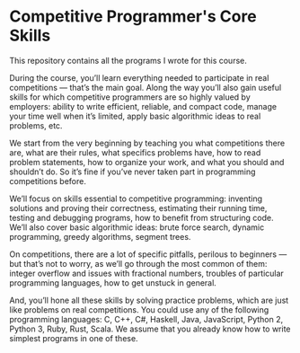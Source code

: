 # Competitive Programmer's Core Skills

This repository contains all the programs I wrote for this course.

During the course, you’ll learn everything needed to participate in real competitions — that’s the main goal. Along the way you’ll also gain useful skills for which competitive programmers are so highly valued by employers: ability to write efficient, reliable, and compact code, manage your time well when it’s limited, apply basic algorithmic ideas to real problems, etc.

We start from the very beginning by teaching you what competitions there are, what are their rules, what specifics problems have, how to read problem statements, how to organize your work, and what you should and shouldn’t do. So it’s fine if you’ve never taken part in programming competitions before.

We’ll focus on skills essential to competitive programming: inventing solutions and proving their correctness, estimating their running time, testing and debugging programs, how to benefit from structuring code. We’ll also cover basic algorithmic ideas: brute force search, dynamic programming, greedy algorithms, segment trees.

On competitions, there are a lot of specific pitfalls, perilous to beginners — but that’s not to worry, as we’ll go through the most common of them: integer overflow and issues with fractional numbers, troubles of particular programming languages, how to get unstuck in general.

And, you’ll hone all these skills by solving practice problems, which are just like problems on real competitions. You could use any of the following programming languages: C, C++, C#, Haskell, Java, JavaScript, Python 2, Python 3, Ruby, Rust, Scala. We assume that you already know how to write simplest programs in one of these.

